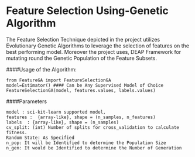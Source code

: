 # Feature Selection Using-Genetic Algorithm 
The Feature Selection Technique depicted in the project utilizes Evolutionary Genetic Algorithms to leverage the selection of features on the best performing model.
Moreover the project uses, DEAP Framework for mutating round the Genetic Population of the Feature Subsets.

####Usage of the Algorithm:
```
from FeatureGA import FeatureSelectionGA 
model=Estimator() #### Can be Any Supervised Model of Choice
FeatureSelectionGA(model, features.values, labels.values)
```
####Parameters
```
model : sci-kit-learn supported model,
features :  {array-like}, shape = (n_samples, n_features)
labels  : {array-like}, shape = (n_samples)
cv_split: (int) Number of splits for cross_validation to calculate fitness.
Random State: As Specified
n_pop: It will be Identified to determine the Population Size
n_gen: It would be Identified to determine the Number of Generation
```